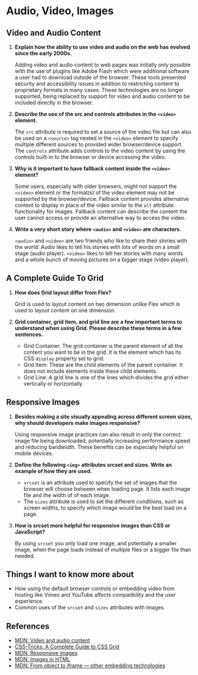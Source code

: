 # Audio, Video, Images

## Video and Audio Content

1. **Explain how the ability to use video and audio on the web has evolved since the early 2000s.**

    Adding video and audio content to web pages was initially only possible with the use of plugins like Adobe Flash which were additional software a user had to download outside of the browser. These tools presented security and accessibility issues in addition to restricting content to proprietary formats in many cases. These technologies are no longer supported, being replaced by support for video and audio content to be included directly in the browser.

2. **Describe the use of the src and controls attributes in the `<video>` element.**

    The `src` attribute is required to set a source of the video file but can also be used on a `<source>` tag nested in the `<video>` element to specify multiple different sources to provided wider browser/device support. The `controls` attribute adds controls to the video content by using the controls built-in to the browser or device accessing the video.

3. **Why is it important to have fallback content inside the `<video>` element?**

    Some users, especially with older browsers, might not support the `<video>` element or the format(s) of the video element may not be supported by the browser/device. Fallback content provides alternative content to display in place of the video similar to the `alt` attribute functionality for images. Fallback content can describe the content the user cannot access or provide an alternative way to access the video.

4. **Write a very short story where `<audio>` and `<video>` are characters.**

    `<audio>` and `<video>` are two friends who like to share their stories with the world. Audio likes to tell his stories with lots of words on a small stage (audio player). `<video>` likes to tell her stories with many words and a whole bunch of moving pictures on a bigger stage (video player).

## A Complete Guide To Grid

1. **How does Grid layout differ from Flex?**

    Grid is used to layout content on two dimension unlike Flex which is used to layout content on one dimension.

2. **Grid container, grid item, and grid line are a few important terms to understand when using Grid. Please describe these terms in a few sentences.**

    - Grid Container: The grid container is the parent element of all the content you want to be in the grid. It is the element which has its CSS `display` property set to grid.
    - Grid Item: These are the child elements of the parent container. It does not include elements inside these child elements.
    - Grid Line: A grid line is one of the lines which divides the grid either vertically or horizontally.

## Responsive Images

1. **Besides making a site visually appealing across different screen sizes, why should developers make images responsive?**

    Using responsive image practices can also result in only the correct image file being downloaded, potentially increasing performance speed and reducing bandwidth. These benefits can be especially helpful on mobile devices.

2. **Define the following `<img>` attributes srcset and sizes. Write an example of how they are used.**

    - `srcset` is an attribute used to specify the set of images that the browser will choose between when loading page. It lists each image file and the width of of each image.
    - The `sizes` attribute is used to set the different conditions, such as screen widths, to specify which image would be the best load on a page.

3. **How is srcset more helpful for responsive images than CSS or JavaScript?**

    By using `srcset` you only load one image, and potentially a smaller image, when the page loads instead of multiple files or a bigger file than needed.

## Things I want to know more about

- How using the default browser controls or embedding video from hosting like Vimeo and YouTube affects compatibility and the user experience
- Common uses of the `srcset` and `sizes` attributes with images

## References

- [MDN: Video and audio content](https://developer.mozilla.org/en-US/docs/Learn/HTML/Multimedia_and_embedding/Video_and_audio_content)
- [CSS-Tricks: A Complete Guide to CSS Grid](https://css-tricks.com/snippets/css/complete-guide-grid/)
- [MDN: Responsive images](https://developer.mozilla.org/en-US/docs/Learn/HTML/Multimedia_and_embedding/Responsive_images)
- [MDN: Images in HTML](https://developer.mozilla.org/en-US/docs/Learn/HTML/Multimedia_and_embedding/Images_in_HTML)
- [MDN: From object to iframe — other embedding technologies](https://developer.mozilla.org/en-US/docs/Learn/HTML/Multimedia_and_embedding/Other_embedding_technologies)
